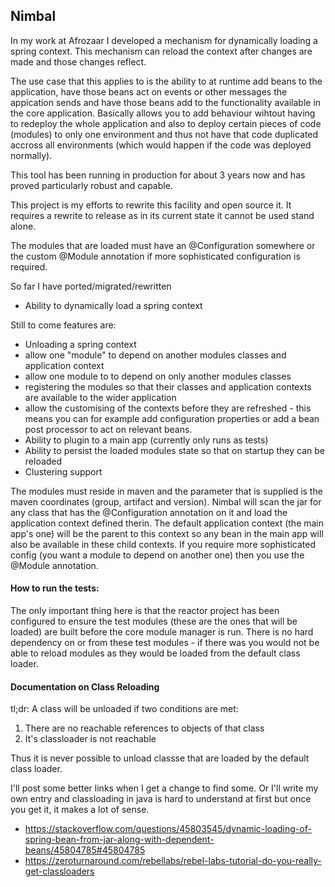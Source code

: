 ## Nimbal

In my work at Afrozaar I developed a mechanism for dynamically loading a spring context. This mechanism can reload the context after changes are made and those changes reflect.

The use case that this applies to is the ability to at runtime add beans to the application, have those beans act on events or other messages the appication sends and have those beans add to the functionality available in the core application. Basically allows you to add behaviour wihtout having to redeploy the whole application and also to deploy certain pieces of code (modules) to only one environment and thus not have that code duplicated accross all environments (which would happen if the code was deployed normally).

This tool has been running in production for about 3 years now and has proved particularly robust and capable.

This project is my efforts to rewrite this facility and open source it. It requires a rewrite to release as in its current state it cannot be used stand alone.

The modules that are loaded must have an @Configuration somewhere or the custom @Module annotation if more sophisticated configuration is required.

So far I have ported/migrated/rewritten

*   Ability to dynamically load a spring context

Still to come features are:

* Unloading a spring context
* allow one "module" to depend on another modules classes and application context
* allow one module to to depend on only another modules classes
* registering the modules so that their classes and application contexts are available to the wider application
* allow the customising of the contexts before they are refreshed - this means you can for example add configuration properties or add a bean post processor to act on relevant beans.
* Ability to plugin to a main app (currently only runs as tests)
* Ability to persist the loaded modules state so that on startup they can be reloaded
* Clustering support

The modules must reside in maven and the parameter that is supplied is the maven coordinates (group, artifact and version). Nimbal will scan the jar for any class that has the @Configuration annotation on it and load the application context defined therin. The default application context (the main app's one) will be the parent to this context so any bean in the main app will also be available in these child contexts. If you require more sophisticated config (you want a module to depend on another one) then you use the @Module annotation.

#### How to run the tests:

The only important thing here is that the reactor project has been configured to ensure the test modules (these are the ones that will be loaded) are built before the core module manager is run. There is no hard dependency on or from these test modules - if there was you would not be able to reload modules as they would be loaded from the default class loader.

#### Documentation on Class Reloading 

tl;dr: A class will be unloaded if two conditions are met:

1.  There are no reachable references to objects of that class
2.  It's classloader is not reachable

Thus it is never possible to unload classse that are loaded by the default class loader. 

I'll post some better links when I get a change to find some. Or I'll write my own entry and classloading in java is hard to understand at first but once you get it, it makes a lot of sense.

* <https://stackoverflow.com/questions/45803545/dynamic-loading-of-spring-bean-from-jar-along-with-dependent-beans/45804785#45804785>
* <https://zeroturnaround.com/rebellabs/rebel-labs-tutorial-do-you-really-get-classloaders>







